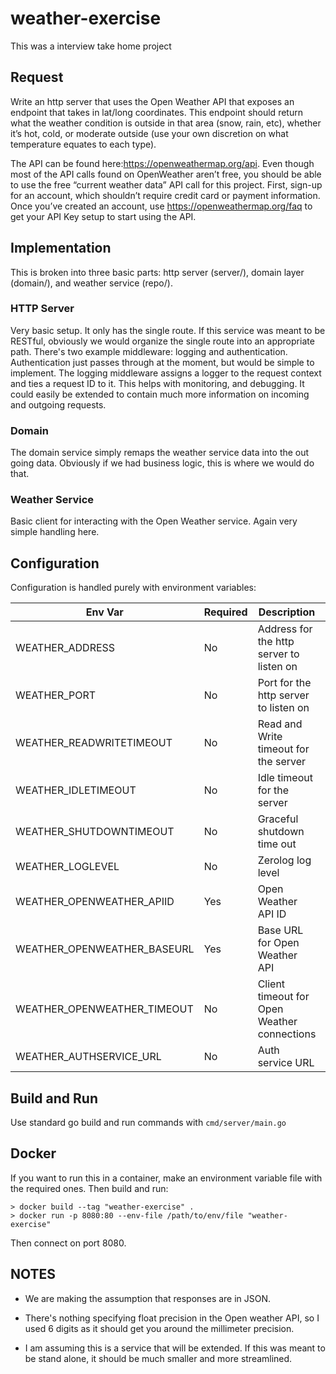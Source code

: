 # weather-exercise
This was a interview take home project

## Request
Write an http server that uses the Open Weather API that exposes an endpoint that takes in lat/long coordinates. This endpoint should return what the weather condition is outside in that area (snow, rain, etc), whether it’s hot, cold, or moderate outside (use your own discretion on what temperature equates to each type).

The API can be found here:https://openweathermap.org/api. Even though most of the API calls found on OpenWeather aren’t free, you should be able to use the free “current weather data” API call for this project.  First, sign-up for an account, which shouldn’t require credit card or payment information.  Once you’ve created an account, use https://openweathermap.org/faq to get your API Key setup to start using the API.

## Implementation
This is broken into three basic parts: http server (server/), domain layer (domain/), and weather service (repo/).

### HTTP Server
Very basic setup.  It only has the single route.  If this service was meant to be RESTful, obviously we would organize the single route into an appropriate path.
There's two example middleware: logging and authentication.  Authentication just passes through at the moment, but would be simple to implement.  The logging middleware assigns a logger to the request context and ties a request ID to it.  This helps with monitoring, and debugging.  It could easily be extended to contain much more information on incoming and outgoing requests.

### Domain
The domain service simply remaps the weather service data into the out going data.  Obviously if we had business logic, this is where we would do that.

### Weather Service
Basic client for interacting with the Open Weather service.  Again very simple handling here.


## Configuration
Configuration is handled purely with environment variables:

| Env Var | Required | Description | Default |
| ------- | -------- | ----------- | ------- |
| WEATHER_ADDRESS | No | Address for the http server to listen on | 0.0.0.0 |
| WEATHER_PORT | No | Port for the http server to listen on | 80 |
| WEATHER_READWRITETIMEOUT | No | Read and Write timeout for the server | 20s |
| WEATHER_IDLETIMEOUT | No | Idle timeout for the server | 75s |
| WEATHER_SHUTDOWNTIMEOUT | No | Graceful shutdown time out | 20s |
| WEATHER_LOGLEVEL | No | Zerolog log level | info |
| WEATHER_OPENWEATHER_APIID | Yes | Open Weather API ID | |
| WEATHER_OPENWEATHER_BASEURL | Yes | Base URL for Open Weather API | |
| WEATHER_OPENWEATHER_TIMEOUT | No | Client timeout for Open Weather connections | 5s |
| WEATHER_AUTHSERVICE_URL | No | Auth service URL | http://some.auth.com |


## Build and Run
Use standard go build and run commands with `cmd/server/main.go`

## Docker
If you want to run this in a container, make an environment variable file with the required ones.  Then build and run:
```
> docker build --tag "weather-exercise" .
> docker run -p 8080:80 --env-file /path/to/env/file "weather-exercise"
```
Then connect on port 8080.

## NOTES

* We are making the assumption that responses are in JSON.

* There's nothing specifying float precision in the Open weather API, so I used 6 digits as it should get you around the millimeter precision.

* I am assuming this is a service that will be extended.  If this was meant to be stand alone, it should be much smaller and more streamlined.